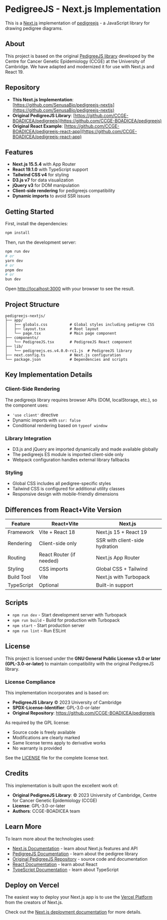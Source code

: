 # PedigreeJS - Next.js Implementation

This is a [Next.js](https://nextjs.org) implementation of [pedigreejs](https://ccge-boadicea.github.io/pedigreejs/) - a JavaScript library for drawing pedigree diagrams.

## About

This project is based on the original [PedigreeJS library](https://github.com/CCGE-BOADICEA/pedigreejs) developed by the Centre for Cancer Genetic Epidemiology (CCGE) at the University of Cambridge. We have adapted and modernized it for use with Next.js and React 19.

## Repository

- **This Next.js Implementation**: [https://github.com/SenusaBio/pedigreejs-nextjs](https://github.com/SenusaBio/pedigreejs-nextjs)
- **Original PedigreeJS Library**: [https://github.com/CCGE-BOADICEA/pedigreejs](https://github.com/CCGE-BOADICEA/pedigreejs)
- **Original React Example**: [https://github.com/CCGE-BOADICEA/pedigreejs-react-app](https://github.com/CCGE-BOADICEA/pedigreejs-react-app)

## Features

- **Next.js 15.5.4** with App Router
- **React 19.1.0** with TypeScript support
- **Tailwind CSS v4** for styling
- **D3.js v7** for data visualization
- **jQuery v3** for DOM manipulation
- **Client-side rendering** for pedigreejs compatibility
- **Dynamic imports** to avoid SSR issues

## Getting Started

First, install the dependencies:

```bash
npm install
```

Then, run the development server:

```bash
npm run dev
# or
yarn dev
# or
pnpm dev
# or
bun dev
```

Open [http://localhost:3000](http://localhost:3000) with your browser to see the result.

## Project Structure

```
pedigreejs-nextjs/
├── app/
│   ├── globals.css          # Global styles including pedigree CSS
│   ├── layout.tsx           # Root layout
│   └── page.tsx             # Main page component
├── components/
│   └── PedigreeJS.tsx       # PedigreeJS React component
├── lib/
│   └── pedigreejs.es.v4.0.0-rc1.js  # PedigreeJS library
├── next.config.ts           # Next.js configuration
└── package.json             # Dependencies and scripts
```

## Key Implementation Details

### Client-Side Rendering
The pedigreejs library requires browser APIs (DOM, localStorage, etc.), so the component uses:
- `'use client'` directive
- Dynamic imports with `ssr: false`
- Conditional rendering based on `typeof window`

### Library Integration
- D3.js and jQuery are imported dynamically and made available globally
- The pedigreejs ES module is imported client-side only
- Webpack configuration handles external library fallbacks

### Styling
- Global CSS includes all pedigree-specific styles
- Tailwind CSS is configured for additional utility classes
- Responsive design with mobile-friendly dimensions

## Differences from React+Vite Version

| Feature | React+Vite | Next.js |
|---------|------------|---------|
| Framework | Vite + React 18 | Next.js 15 + React 19 |
| Rendering | Client-side only | SSR with client-side hydration |
| Routing | React Router (if needed) | Next.js App Router |
| Styling | CSS imports | Global CSS + Tailwind |
| Build Tool | Vite | Next.js with Turbopack |
| TypeScript | Optional | Built-in support |

## Scripts

- `npm run dev` - Start development server with Turbopack
- `npm run build` - Build for production with Turbopack
- `npm start` - Start production server
- `npm run lint` - Run ESLint

## License

This project is licensed under the **GNU General Public License v3.0 or later (GPL-3.0-or-later)** to maintain compatibility with the original PedigreeJS library.

### License Compliance

This implementation incorporates and is based on:
- **PedigreeJS Library** © 2023 University of Cambridge
- **SPDX-License-Identifier**: GPL-3.0-or-later
- **Original Repository**: https://github.com/CCGE-BOADICEA/pedigreejs

As required by the GPL license:
- Source code is freely available
- Modifications are clearly marked
- Same license terms apply to derivative works
- No warranty is provided

See the [LICENSE](./LICENSE) file for the complete license text.

## Credits

This implementation is built upon the excellent work of:

- **Original PedigreeJS Library**: © 2023 University of Cambridge, Centre for Cancer Genetic Epidemiology (CCGE)
- **License**: GPL-3.0-or-later
- **Authors**: CCGE-BOADICEA team

## Learn More

To learn more about the technologies used:

- [Next.js Documentation](https://nextjs.org/docs) - learn about Next.js features and API
- [PedigreeJS Documentation](https://ccge-boadicea.github.io/pedigreejs/) - learn about the pedigree library
- [Original PedigreeJS Repository](https://github.com/CCGE-BOADICEA/pedigreejs) - source code and documentation
- [React Documentation](https://react.dev/) - learn about React
- [TypeScript Documentation](https://www.typescriptlang.org/) - learn about TypeScript

## Deploy on Vercel

The easiest way to deploy your Next.js app is to use the [Vercel Platform](https://vercel.com/new?utm_medium=default-template&filter=next.js&utm_source=create-next-app&utm_campaign=create-next-app-readme) from the creators of Next.js.

Check out the [Next.js deployment documentation](https://nextjs.org/docs/app/building-your-application/deploying) for more details.